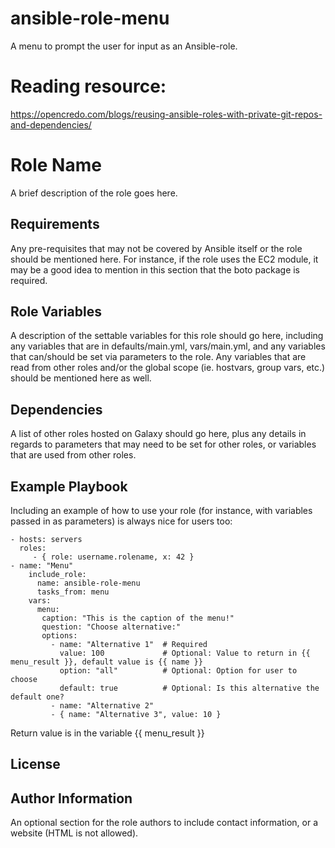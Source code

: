 # ansible-role-menu
A menu to prompt the user for input as an Ansible-role.

# Reading resource: 
https://opencredo.com/blogs/reusing-ansible-roles-with-private-git-repos-and-dependencies/


Role Name
=========

A brief description of the role goes here.

Requirements
------------

Any pre-requisites that may not be covered by Ansible itself or the role should be mentioned here. For instance, if the role uses the EC2 module, it may be a good idea to mention in this section that the boto package is required.

Role Variables
--------------

A description of the settable variables for this role should go here, including any variables that are in defaults/main.yml, vars/main.yml, and any variables that can/should be set via parameters to the role. Any variables that are read from other roles and/or the global scope (ie. hostvars, group vars, etc.) should be mentioned here as well.

Dependencies
------------

A list of other roles hosted on Galaxy should go here, plus any details in regards to parameters that may need to be set for other roles, or variables that are used from other roles.

Example Playbook
----------------

Including an example of how to use your role (for instance, with variables passed in as parameters) is always nice for users too:

    - hosts: servers
      roles:
         - { role: username.rolename, x: 42 }
    - name: "Menu"
        include_role:
          name: ansible-role-menu
          tasks_from: menu
        vars:
          menu:
           caption: "This is the caption of the menu!"
           question: "Choose alternative:"
           options:
             - name: "Alternative 1"  # Required
               value: 100             # Optional: Value to return in {{ menu_result }}, default value is {{ name }}
               option: "all"          # Optional: Option for user to choose
               default: true          # Optional: Is this alternative the default one?
             - name: "Alternative 2"
             - { name: "Alternative 3", value: 10 }

Return value is in the variable {{ menu_result }}

License
-------


Author Information
------------------


An optional section for the role authors to include contact information, or a website (HTML is not allowed).
